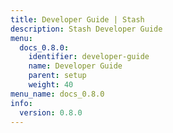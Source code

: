 ```yaml
---
title: Developer Guide | Stash
description: Stash Developer Guide
menu:
  docs_0.8.0:
    identifier: developer-guide
    name: Developer Guide
    parent: setup
    weight: 40
menu_name: docs_0.8.0
info:
  version: 0.8.0
---
```


